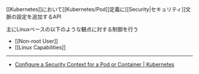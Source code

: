[[Kubernetes]]において[[Kubernetes/Pod]]定義に[[Security|セキュリティ]]文脈の設定を追加するAPI

主にLinuxベースの以下のような観点に対する制御を行う
- [[Non-root User]]
- [[Linux Capabilities]]

---

- [Configure a Security Context for a Pod or Container | Kubernetes](https://kubernetes.io/docs/tasks/configure-pod-container/security-context/)
